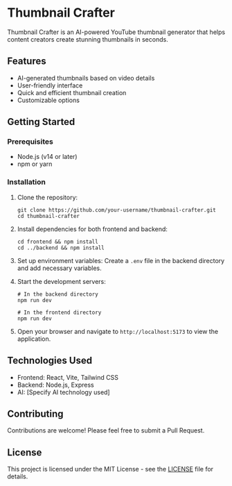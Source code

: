 # Thumbnail Crafter

Thumbnail Crafter is an AI-powered YouTube thumbnail generator that helps content creators create stunning thumbnails in seconds.

## Features

- AI-generated thumbnails based on video details
- User-friendly interface
- Quick and efficient thumbnail creation
- Customizable options

## Getting Started

### Prerequisites

- Node.js (v14 or later)
- npm or yarn

### Installation

1. Clone the repository:
   ```
   git clone https://github.com/your-username/thumbnail-crafter.git
   cd thumbnail-crafter
   ```

2. Install dependencies for both frontend and backend:
   ```
   cd frontend && npm install
   cd ../backend && npm install
   ```

3. Set up environment variables:
   Create a `.env` file in the backend directory and add necessary variables.

4. Start the development servers:
   ```
   # In the backend directory
   npm run dev

   # In the frontend directory
   npm run dev
   ```

5. Open your browser and navigate to `http://localhost:5173` to view the application.

## Technologies Used

- Frontend: React, Vite, Tailwind CSS
- Backend: Node.js, Express
- AI: [Specify AI technology used]

## Contributing

Contributions are welcome! Please feel free to submit a Pull Request.

## License

This project is licensed under the MIT License - see the [LICENSE](LICENSE) file for details.

